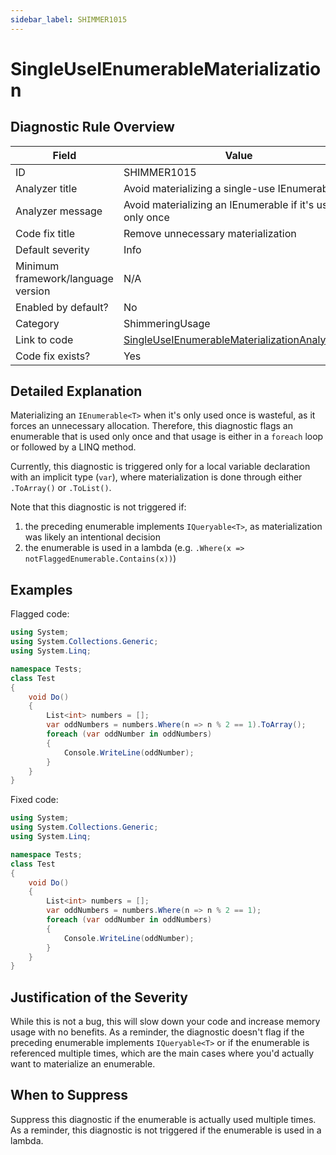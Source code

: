 ```yaml
---
sidebar_label: SHIMMER1015
---
```

# SingleUseIEnumerableMaterialization

## Diagnostic Rule Overview

| Field                              | Value
|------------------------------------|-------
| ID                                 | SHIMMER1015
| Analyzer title                     | Avoid materializing a single-use IEnumerable
| Analyzer message                   | Avoid materializing an IEnumerable if it's used only once
| Code fix title                     | Remove unnecessary materialization
| Default severity                   | Info
| Minimum framework/language version | N/A
| Enabled by default?                | No
| Category                           | ShimmeringUsage
| Link to code                       | [SingleUseIEnumerableMaterializationAnalyzer.cs](https://github.com/Bartleby2718/Shimmering.Analyzers/blob/main/src/Shimmering.Analyzers/UsageRules/SingleUseIEnumerableMaterialization/SingleUseIEnumerableMaterializationAnalyzer.cs)
| Code fix exists?                   | Yes

## Detailed Explanation

Materializing an `IEnumerable<T>` when it's only used once is wasteful, as it forces an unnecessary allocation. Therefore, this diagnostic flags an enumerable that is used only once and that usage is either in a `foreach` loop or followed by a LINQ method.

Currently, this diagnostic is triggered only for a local variable declaration with an implicit type (`var`), where materialization is done through either `.ToArray()` or `.ToList()`.

Note that this diagnostic is not triggered if:
1. the preceding enumerable implements `IQueryable<T>`, as materialization was likely an intentional decision
2. the enumerable is used in a lambda (e.g. `.Where(x => notFlaggedEnumerable.Contains(x))`)

## Examples

Flagged code:
```cs
using System;
using System.Collections.Generic;
using System.Linq;

namespace Tests;
class Test
{
    void Do()
    {
        List<int> numbers = [];
        var oddNumbers = numbers.Where(n => n % 2 == 1).ToArray();
        foreach (var oddNumber in oddNumbers)
        {
            Console.WriteLine(oddNumber);
        }
    }
}
```

Fixed code:
```cs
using System;
using System.Collections.Generic;
using System.Linq;

namespace Tests;
class Test
{
    void Do()
    {
        List<int> numbers = [];
        var oddNumbers = numbers.Where(n => n % 2 == 1);
        foreach (var oddNumber in oddNumbers)
        {
            Console.WriteLine(oddNumber);
        }
    }
}
```

## Justification of the Severity

While this is not a bug, this will slow down your code and increase memory usage with no benefits. As a reminder, the diagnostic doesn't flag if the preceding enumerable implements `IQueryable<T>` or if the enumerable is referenced multiple times, which are the main cases where you'd actually want to materialize an enumerable.

## When to Suppress

Suppress this diagnostic if the enumerable is actually used multiple times. As a reminder, this diagnostic is not triggered if the enumerable is used in a lambda.
